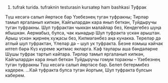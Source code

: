 1. tufrak turida. tufraknin testurasin kursatep ham bashkasi
Туфрак

Түш кесәгә салып йөртәсе бар
Үзебезнең туган туфракны;
Тирләр тамып яргаланып кипкән,
Кайгылардан кара янып беткән,
Туйдыручы туган туфракны.
Шул туфрактан чыккан малайлар без,
Кендегебез шуңа ябышкан.
Аермабыз, булса, чак кынадыр
Шул туфракта үскән арыштан.
Арыш үскән җирнең хуҗасы без,
Килмәгәнбез аңа кунакка.
Тереләр дә атлый шул туфрактан,
Үлеләр дә – шул ук туфракта.
Безне язмыш кайчак илтеп бәрә
Күз күреме җитмәс якларга.
Каф таулары аша бәндәләрне
Шушы туфрак тартып кайтара.
Тирләр тамып яргаланып кипкән,
Кайгылардан кара янып беткән
Туйдыручы гомум торакны –
Үзебезнең туган туфракны
Түш кесәгә салып йөртәсе бар.
Белеп бетермибез кадерен.
...Кай туфракта булса туган йортым,
Шул туфракта булсын каберем.
